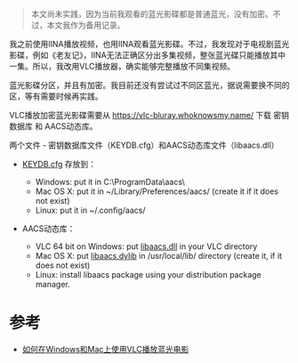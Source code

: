 > 本文尚未实践，因为当前我观看的蓝光影碟都是普通蓝光，没有加密。不过，本文我作为备用记录。

我之前使用IINA播放视频，也用IINA观看蓝光影碟。不过，我发现对于电视剧蓝光影碟，例如《老友记》，IINA无法正确区分出多集视频，整张蓝光碟只能播放其中一集。所以，我改用VLC播放器，确实能够完整播放不同集视频。

蓝光影碟分区，并且有加密。我目前还没有尝试过不同区蓝光，据说需要换不同的区，等有需要时候再实践。

VLC播放加密蓝光影碟需要从 https://vlc-bluray.whoknowsmy.name/  下载 密钥数据库 和 AACS动态库。

两个文件 - 密钥数据库文件（KEYDB.cfg）和AACS动态库文件（libaacs.dll）

* [KEYDB.cfg](../../img/learn/movice/KEYDB.cfg) 存放到：
  * Windows: put it in C:\ProgramData\aacs\
  * Mac OS X: put it in ~/Library/Preferences/aacs/ (create it if it does not exist)
  * Linux: put it in ~/.config/aacs/

* AACS动态库：
  * VLC 64 bit on Windows: put [libaacs.dll](../../img/learn/movice/libaacs.dll) in your VLC directory
  * Mac OS X: put [libaacs.dylib](../../img/learn/movice/libaacs.dylib) in /usr/local/lib/ directory (create it, if it does not exist)
  * Linux: install libaacs package using your distribution package manager. 



# 参考

* [如何在Windows和Mac上使用VLC播放蓝光电影](https://www.videosolo.com/zh-CN/tutorials/play-blu-ray-with-vlc.html)